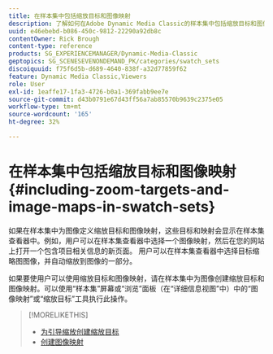 ```yaml
---
title: 在样本集中包括缩放目标和图像映射
description: 了解如何在Adobe Dynamic Media Classic的样本集中包括缩放目标和图像映射。
uuid: e46ebebd-b086-450c-9812-22290a92db8c
contentOwner: Rick Brough
content-type: reference
products: SG_EXPERIENCEMANAGER/Dynamic-Media-Classic
geptopics: SG_SCENESEVENONDEMAND_PK/categories/swatch_sets
discoiquuid: f75f6d5b-d689-4640-838f-a32d77859f62
feature: Dynamic Media Classic,Viewers
role: User
exl-id: 1eaffe17-1fa3-4726-b0a1-369fabb9ee7e
source-git-commit: d43b0791e67d43ff56a7ab85570b9639c2375e05
workflow-type: tm+mt
source-wordcount: '165'
ht-degree: 32%

---
```


# 在样本集中包括缩放目标和图像映射{#including-zoom-targets-and-image-maps-in-swatch-sets}

如果在样本集中为图像定义缩放目标和图像映射，这些目标和映射会显示在样本集查看器中。例如，用户可以在样本集查看器中选择一个图像映射，然后在您的网站上打开一个包含项目相关信息的新页面。 用户可以在样本集查看器中选择目标缩略图图像，并自动缩放到图像的一部分。

如果要使用户可以使用缩放目标和图像映射，请在样本集中为图像创建缩放目标和图像映射。可以使用“样本集”屏幕或“浏览”面板（在“详细信息视图”中）中的“图像映射”或“缩放目标”工具执行此操作。

>[!MORELIKETHIS]
>
>* [为引导缩放创建缩放目标](creating-zoom-targets-guided-zoom.md#creating_zoom_targets_for_guided_zoom)
>* [创建图像映射](creating-image-maps.md#creating_image_maps)

